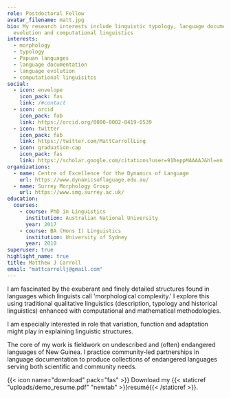 ```yaml
---
role: Postdoctoral Fellow
avatar_filename: matt.jpg
bio: My research interests include linguistic typology, language documentation,
  evolution and computational linguistics
interests:
  - morphology
  - typology
  - Papuan languages
  - language documentation
  - language evolution
  - computational linguisitcs
social:
  - icon: envelope
    icon_pack: fas
    link: /#contact
  - icon: orcid
    icon_pack: fab
    link: https://orcid.org/0000-0002-8419-0539
  - icon: twitter
    icon_pack: fab
    link: https://twitter.com/MattCarrollLing
  - icon: graduation-cap
    icon_pack: fas
    link: https://scholar.google.com/citations?user=91heppMAAAAJ&hl=en
organizations:
  - name: Centre of Excellence for the Dynamics of Language
    url: https://www.dynamicsoflaguage.edu.au/
  - name: Surrey Morphology Group
    url: https://www.smg.surrey.ac.uk/
education:
  courses:
    - course: PhD in Linguistics
      institution: Australian National University
      year: 2017
    - course: BA (Hons I) Linguistics
      institution: University of Sydney
      year: 2010
superuser: true
highlight_name: true
title: Matthew J Carroll
email: "mattcarrollj@gmail.com"
---
```

I am fascinated by the exuberant and finely detailed structures found in languages which linguists call 'morphological complexity.' I explore this using traditional qualitative linguistics (description, typology and historical linguistics) enhanced with computational and mathematical methodologies.

I am especially interested in role that variation, function and adaptation might play in explaining linguistic structures.

The core of my work is fieldwork on undescribed and (often) endangered languages of New Guinea. I practice community-led partnerships in language documentation to produce collections of endangered languages serving both scientific and community needs.

{{< icon name="download" pack="fas" >}} Download my {{< staticref "uploads/demo_resume.pdf" "newtab" >}}resumé{{< /staticref >}}.
